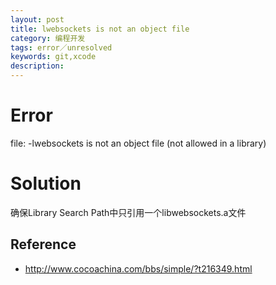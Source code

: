 ```yaml
---
layout: post
title: lwebsockets is not an object file
category: 编程开发
tags: error／unresolved
keywords: git,xcode
description: 
---
```

# Error
file: -lwebsockets is not an object file (not allowed in a library)

# Solution
确保Library Search Path中只引用一个libwebsockets.a文件

## Reference
* <http://www.cocoachina.com/bbs/simple/?t216349.html>